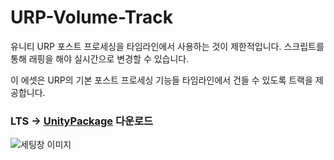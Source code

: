 # URP-Volume-Track

유니티 URP 포스트 프로세싱을 타임라인에서 사용하는 것이 제한적입니다.
스크립트를 통해 래핑을 해야 실시간으로 변경할 수 있습니다.

이 에셋은 URP의 기본 포스트 프로세싱 기능들 타임라인에서 건들 수 있도록 트랙을 제공합니다.

### LTS -> [UnityPackage](https://github.com/NK-Studio/URP-Volume-Track/releases/tag/1.0.0) 다운로드

![세팅창 이미지](sum.png)
